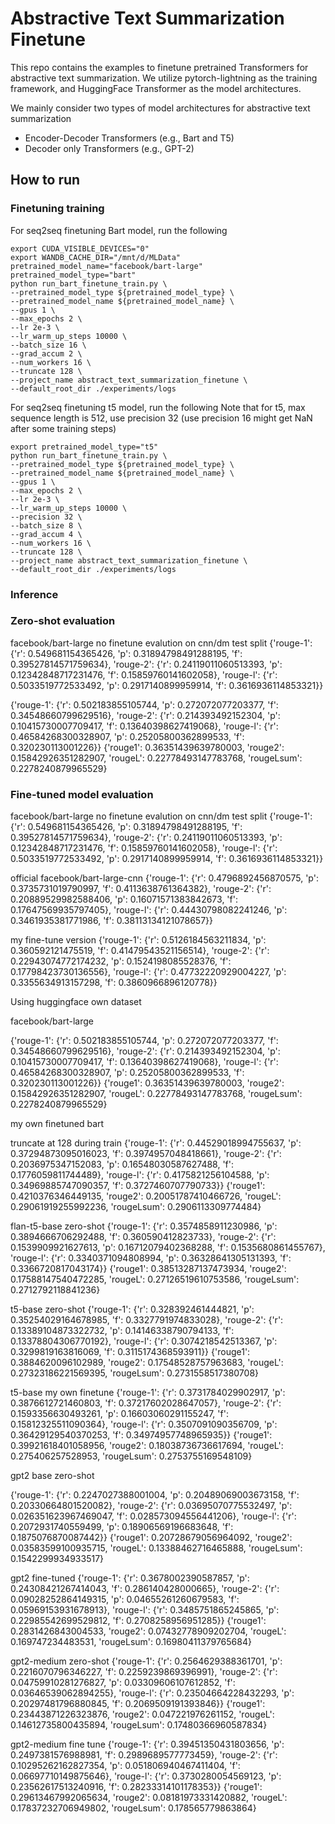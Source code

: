 # Abstractive Text Summarization Finetune

This repo contains the examples to finetune pretrained Transformers for abstractive text summarization. We utilize pytorch-lightning as the training framework, and HuggingFace Transformer as the model architectures.

We mainly consider two types of model architectures for abstractive text summarization
 - Encoder-Decoder Transformers (e.g., Bart and T5)
 - Decoder only Transformers (e.g., GPT-2)

## How to run

### Finetuning training

For seq2seq finetuning Bart model, run the following

```
export CUDA_VISIBLE_DEVICES="0"
export WANDB_CACHE_DIR="/mnt/d/MLData"
pretrained_model_name="facebook/bart-large"
pretrained_model_type="bart"
python run_bart_finetune_train.py \
--pretrained_model_type ${pretrained_model_type} \
--pretrained_model_name ${pretrained_model_name} \
--gpus 1 \
--max_epochs 2 \
--lr 2e-3 \
--lr_warm_up_steps 10000 \
--batch_size 16 \
--grad_accum 2 \
--num_workers 16 \
--truncate 128 \
--project_name abstract_text_summarization_finetune \
--default_root_dir ./experiments/logs

```

For seq2seq finetuning t5 model, run the following
Note that for t5, max sequence length is 512, use precision 32 (use precision 16 might get NaN after some training steps)

```
export pretrained_model_type="t5"
python run_bart_finetune_train.py \
--pretrained_model_type ${pretrained_model_type} \
--pretrained_model_name ${pretrained_model_name} \
--gpus 1 \
--max_epochs 2 \
--lr 2e-3 \
--lr_warm_up_steps 10000 \
--precision 32 \
--batch_size 8 \
--grad_accum 4 \
--num_workers 16 \
--truncate 128 \
--project_name abstract_text_summarization_finetune \
--default_root_dir ./experiments/logs 
```

### Inference

### Zero-shot evaluation

facebook/bart-large no finetune
evalution on cnn/dm test split
{'rouge-1': {'r': 0.549681154365426, 'p': 0.31894798491288195, 'f': 0.39527814571759634}, 'rouge-2': {'r': 0.24119011060513393, 'p': 0.12342848717231476, 'f': 0.15859760141602058}, 'rouge-l': {'r': 0.5033519772533492, 'p': 0.2917140899959914, 'f': 0.3616936114853321}}

{'rouge-1': {'r': 0.502183855105744, 'p': 0.272072077203377, 'f': 0.34548660799629516}, 'rouge-2': {'r': 0.214393492152304, 'p': 0.10415730007709417, 'f': 0.13640398627419068}, 'rouge-l': {'r': 0.46584268300328907, 'p': 0.25205800362899533, 'f': 0.320230113001226}}
{'rouge1': 0.36351439639780003, 'rouge2': 0.15842926351282907, 'rougeL': 0.22778493147783768, 'rougeLsum': 0.2278240879965529}


### Fine-tuned model evaluation

facebook/bart-large no finetune
evalution on cnn/dm test split
{'rouge-1': {'r': 0.549681154365426, 'p': 0.31894798491288195, 'f': 0.39527814571759634}, 'rouge-2': {'r': 0.24119011060513393, 'p': 0.12342848717231476, 'f': 0.15859760141602058}, 'rouge-l': {'r': 0.5033519772533492, 'p': 0.2917140899959914, 'f': 0.3616936114853321}}

official facebook/bart-large-cnn
{'rouge-1': {'r': 0.4796892456870575, 'p': 0.3735731019790997, 'f': 0.4113638761364382}, 'rouge-2': {'r': 0.20889529982588406, 'p': 0.16071571383842673, 'f': 0.17647569935797405}, 'rouge-l': {'r': 0.44430798082241246, 'p': 0.3461935381771986, 'f': 0.38113134121078657}}

my fine-tune version
{'rouge-1': {'r': 0.5126184563211834, 'p': 0.360592121475519, 'f': 0.41479543521156514}, 'rouge-2': {'r': 0.22943074772174232, 'p': 0.1524198085528376, 'f': 0.17798423730136556}, 'rouge-l': {'r': 0.47732220929004227, 'p': 0.3355634913157298, 'f': 0.3860966896120778}}


Using huggingface own dataset

facebook/bart-large

{'rouge-1': {'r': 0.502183855105744, 'p': 0.272072077203377, 'f': 0.34548660799629516}, 'rouge-2': {'r': 0.214393492152304, 'p': 0.10415730007709417, 'f': 0.13640398627419068}, 'rouge-l': {'r': 0.46584268300328907, 'p': 0.25205800362899533, 'f': 0.320230113001226}}
{'rouge1': 0.36351439639780003, 'rouge2': 0.15842926351282907, 'rougeL': 0.22778493147783768, 'rougeLsum': 0.2278240879965529}

my own finetuned bart

truncate at 128 during train
{'rouge-1': {'r': 0.44529018994755637, 'p': 0.37294873095016023, 'f': 0.3974957048418661}, 'rouge-2': {'r': 0.2036975347152083, 'p': 0.16548030587627488, 'f': 0.1776059811744489}, 'rouge-l': {'r': 0.4175821256104588, 'p': 0.34969885747090357, 'f': 0.3727460707790733}}
{'rouge1': 0.4210376346449135, 'rouge2': 0.20051787410466726, 'rougeL': 0.29061919255992236, 'rougeLsum': 0.2906113309774484}


flan-t5-base zero-shot
{'rouge-1': {'r': 0.3574858911230986, 'p': 0.3894666706292488, 'f': 0.360590412823733}, 'rouge-2': {'r': 0.1539909921627613, 'p': 0.16712079402368288, 'f': 0.1535680861455767}, 'rouge-l': {'r': 0.3340371094808994, 'p': 0.36328641305131393, 'f': 0.3366720817043174}}
{'rouge1': 0.38513287137473934, 'rouge2': 0.17588147540472285, 'rougeL': 0.27126519610753586, 'rougeLsum': 0.2712792118841236}


t5-base zero-shot
{'rouge-1': {'r': 0.328392461444821, 'p': 0.35254029164678985, 'f': 0.3327791974833028}, 'rouge-2': {'r': 0.13389104873322732, 'p': 0.14146338790794133, 'f': 0.13378804306770192}, 'rouge-l': {'r': 0.3074218542513367, 'p': 0.3299819163816069, 'f': 0.3115174368593911}}
{'rouge1': 0.3884620096102989, 'rouge2': 0.17548528757963683, 'rougeL': 0.27323186221569395, 'rougeLsum': 0.2731558517380708}

t5-base my own finetune
{'rouge-1': {'r': 0.3731784029902917, 'p': 0.3876612721460803, 'f': 0.37217602028647057}, 'rouge-2': {'r': 0.1593356630493261, 'p': 0.16603060291155247, 'f': 0.15812325511090364}, 'rouge-l': {'r': 0.3507091090356709, 'p': 0.36429129540370253, 'f': 0.34974957748965935}}
{'rouge1': 0.39921618401058956, 'rouge2': 0.18038736736617694, 'rougeL': 0.275406257528953, 'rougeLsum': 0.2753755169548109}


gpt2 base zero-shot

{'rouge-1': {'r': 0.2247027388001004, 'p': 0.20489069003673158, 'f': 0.20330664801520082}, 'rouge-2': {'r': 0.03695070775532497, 'p': 0.026351623967469047, 'f': 0.028573094556441206}, 'rouge-l': {'r': 0.2072931740559499, 'p': 0.18906569196683648, 'f': 0.1875076870087442}}
{'rouge1': 0.20728679056964092, 'rouge2': 0.03583599100935715, 'rougeL': 0.13388462716465888, 'rougeLsum': 0.1542299934933517}


gpt2 fine-tuned
{'rouge-1': {'r': 0.3678002390587857, 'p': 0.24308421267414043, 'f': 0.286140428000665}, 'rouge-2': {'r': 0.09028252864149315, 'p': 0.04655261260679583, 'f': 0.05969153931678913}, 'rouge-l': {'r': 0.3485751865245865, 'p': 0.22985542699529812, 'f': 0.2708258956951285}}
{'rouge1': 0.2831426843004533, 'rouge2': 0.07432778909202704, 'rougeL': 0.169747234483531, 'rougeLsum': 0.16980411379765684}


gpt2-medium zero-shot
{'rouge-1': {'r': 0.2564629388361701, 'p': 0.2216070796346227, 'f': 0.2259239869396991}, 'rouge-2': {'r': 0.04759910281276827, 'p': 0.03309606107612852, 'f': 0.03646539062894255}, 'rouge-l': {'r': 0.23504664228432293, 'p': 0.20297481796880845, 'f': 0.2069509191393846}}
{'rouge1': 0.23443871226323876, 'rouge2': 0.047221976261152, 'rougeL': 0.14612735800435894, 'rougeLsum': 0.17480366960587834}

gpt2-medium fine tune
{'rouge-1': {'r': 0.39451350431803656, 'p': 0.2497381576988981, 'f': 0.2989689577773459}, 'rouge-2': {'r': 0.10295262162827354, 'p': 0.051806940467411404, 'f': 0.06697710149875646}, 'rouge-l': {'r': 0.3730280054569123, 'p': 0.23562617513240916, 'f': 0.28233314101178353}}
{'rouge1': 0.29613467992065634, 'rouge2': 0.08181973331420882, 'rougeL': 0.17837232706949802, 'rougeLsum': 0.178565779863864}